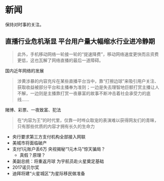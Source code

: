 # 新闻

保持对时事的关注。

## 直播行业危机渐显 平台用户量大幅缩水行业进冷静期

> 此外，手机移动网络一轮接一轮的“提速降费”，移动网络速度更快而且资费更低，这也瓦解了网络直播的最后一道障碍。

国内近年网络的发展

> 涉黄涉暴的内容充斥在某些直播平台当中，靠“打擦边球”来吸引用户关注、获取收益被部分平台和主播奉为准则；一边是失去理智地巨额打赏主播让人不解，一边则是主播靠打赏一夜暴富的故事不断冲击着社会承受力的底线……

赌博、彩票、一夜致富、犯法

> 在“内容为王”的时代里，仅靠一时哗众取宠的表演难以获得网友们的青睐，只有那些优质的内容才拥有长久的生命力

* 央行要求第三方支付机构全部接入网联
* 美城市将面临破产
* 支付1元账户丢6万 央视揭秘“1元木马”惊天骗局？
    * 真假？原理？
* 美副总统：将重返月球 为宇航员赴火星奠定基础
* 2017诺贝尔奖
* 迪拜将建“火星城区”为星际移民做准备


